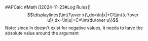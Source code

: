 #APCalc 
#Math 
[[2024-11-23#Log Rules]]
$$\displaylines{\int{1\over x}\,dx=\ln|x|+C\\\int{u'\over u}\,dx=\ln|u|+C=\int{du\over u}}$$Note: since ln doesn't exist for negative values, it needs to have the absolute value around the argument